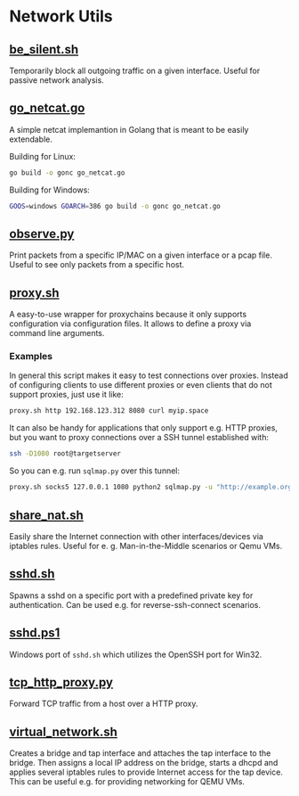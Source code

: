 # Network Utils

## [be_silent.sh](be_silent.sh)

Temporarily block all outgoing traffic on a given interface. Useful for passive network analysis.

## [go_netcat.go](go_netcat.go)

A simple netcat implemantion in Golang that is meant to be easily extendable.

Building for Linux:

```bash
go build -o gonc go_netcat.go
```

Building for Windows:

```bash
GOOS=windows GOARCH=386 go build -o gonc go_netcat.go
```

## [observe.py](observe.py)

Print packets from a specific IP/MAC on a given interface or a pcap file. Useful to see only packets from a specific host.

## [proxy.sh](proxy.sh)

A easy-to-use wrapper for proxychains because it only supports configuration via configuration files. It allows to define a proxy via command line arguments.

### Examples

In general this script makes it easy to test connections over proxies. Instead of configuring clients to use different proxies or even clients that do not support proxies, just use it like:

```bash
proxy.sh http 192.168.123.312 8080 curl myip.space
```

It can also be handy for applications that only support e.g. HTTP proxies, but you want to proxy connections over a SSH tunnel established with:

```bash
ssh -D1080 root@targetserver
```

So you can e.g. run `sqlmap.py` over this tunnel:

```bash
proxy.sh socks5 127.0.0.1 1080 python2 sqlmap.py -u "http://example.org/"
```

## [share_nat.sh](share_nat.sh)

Easily share the Internet connection with other interfaces/devices via iptables rules. Useful for e. g. Man-in-the-Middle scenarios or Qemu VMs.

## [sshd.sh](sshd.sh)

Spawns a sshd on a specific port with a predefined private key for authentication. Can be used e.g. for reverse-ssh-connect scenarios.

## [sshd.ps1](sshd.ps1)

Windows port of `sshd.sh` which utilizes the OpenSSH port for Win32.

## [tcp_http_proxy.py](tcp_http_proxy.py)

Forward TCP traffic from a host over a HTTP proxy.

## [virtual_network.sh](virtual_network.sh)

Creates a bridge and tap interface and attaches the tap interface to the bridge. Then assigns a local IP address on the bridge, starts a dhcpd and applies several iptables rules to provide Internet access for the tap device. This can be useful e.g. for providing networking for QEMU VMs.
